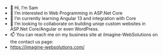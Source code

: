 - 👋 Hi, I’m Sam
- 👀 I’m interested in Web Programming in ASP.Net Core
- 🌱 I’m currently learning Angular 13 and integration with Core
- 💞️ I’m looking to collaborate on building uniqe custom websites in ASP.Net Core/Angular or even WordPress.
- 📫 You can reach me on my business site at iImagine-WebSolutions on the contact us page:
- https://iimagine-websolutions.com/

<!---
smiller7812/smiller7812 is a ✨ special ✨ repository because its `README.md` (this file) appears on your GitHub profile.
You can click the Preview link to take a look at your changes.
--->
